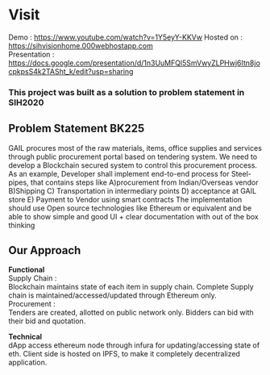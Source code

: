 # Visit
Demo : https://www.youtube.com/watch?v=1Y5eyY-KKVw
Hosted on : https://sihvisionhome.000webhostapp.com <br/>
Presentation : https://docs.google.com/presentation/d/1n3UuMFQl5SmVwyZLPHwj6Itn8jocpkpsS4k2TASht_k/edit?usp=sharing <br/>
### This project was built as a solution to problem statement in SIH2020
## Problem Statement BK225
GAIL procures most of the raw materials, items, office supplies and services through public procurement portal based on tendering system. We need to develop a Blockchain secured system to control this procurement process. 
As an example, 
Developer shall implement end-to-end process for Steel-pipes, that contains steps like 
A)procurement from Indian/Overseas vendor B)Shipping C) Transportation in intermediary points D) acceptance at GAIL store E) Payment to Vendor using smart contracts 
The implementation should use Open source technologies like Ethereum or equivalent and be able to show simple and good UI + clear documentation with out of the box thinking
## Our Approach
**Functional**</br>
Supply Chain :</br>
Blockchain maintains state of each item in supply chain. Complete  Supply chain is maintained/accessed/updated through Ethereum only.</br>
Procurement :</br>
Tenders are created, allotted on public network only. Bidders can bid with their bid and quotation.</br>

**Technical**</br>
dApp access ethereum node through infura for updating/accessing state of eth. Client side is hosted on IPFS, to make it completely decentralized application.</br>

